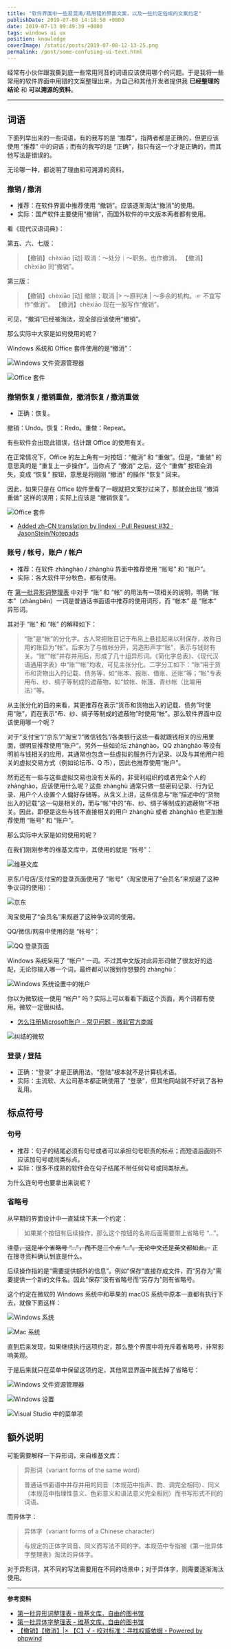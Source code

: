 ```yaml
---
title: "软件界面中一些易混淆/易用错的界面文案，以及一些约定俗成的文案约定"
publishDate: 2019-07-08 14:18:50 +0800
date: 2019-07-13 09:49:39 +0800
tags: windows ui ux
position: knowledge
coverImage: /static/posts/2019-07-08-12-13-25.png
permalink: /post/some-confusing-ui-text.html
---
```


经常有小伙伴跟我撕到底一些常用同音的词语应该使用哪个的问题。于是我将一些常用的软件界面中用错的文案整理出来，为自己和其他开发者提供我 **已经整理的结论** 和 **可以溯源的资料**。

---

<div id="toc"></div>

## 词语

下面列举出来的一些词语，有的我写的是 “推荐”，指两者都是正确的，但更应该使用 “推荐” 中的词语；而有的我写的是 “正确”，指只有这一个才是正确的，而其他写法是错误的。

无论哪一种，都说明了理由和可溯源的资料。

### 撤销 / 撤消

* 推荐：在软件界面中推荐使用 “撤销”。应该逐渐淘汰“撤消”的使用。
* 实际：国产软件主要使用“撤销”，而国外软件的中文版本两者都有使用。

看《现代汉语词典》：

第五、六、七版：

> 【撤销】chèxiāo  [动] 取消：～处分｜～职务。也作撤消。
> 【撤消】chèxiāo  同“撤销”。 

第三版：

> 【撤销】chèxiāo  [动] 撤除；取消 |> ～原判决 | ～多余的机构。☞ 不宜写作“撤消”。
> 【撤消】chèxiāo  现在一般写作“撤销”。

可见，“撤消”已经被淘汰，现全部应该使用“撤销”。

那么实际中大家是如何使用的呢？

Windows 系统和 Office 套件使用的是“撤消”：

![Windows 文件资源管理器](/static/posts/2019-07-08-12-13-25.png)

![Office 套件](/static/posts/2019-07-08-12-17-27.png)

### 撤销恢复 / 撤销重做，撤消恢复 / 撤消重做

* 正确：恢复。

撤销：Undo。恢复：Redo。重做：Repeat。

有些软件会出现此错误，估计跟 Office 的使用有关。

在正常情况下，Office 的左上角有一对按钮：“撤消” 和 “重做”。但是，“重做” 的意思真的是 “重复上一步操作”。当你点了 “撤消” 之后，这个 “重做” 按钮会消失，变成 “恢复” 按钮，意思是将刚刚 “撤消” 的操作 “恢复” 回来。

因此，如果只是在 Office 软件里看了一眼就把文案抄过来了，那就会出现 “撤消重做” 这样的误用；实际上应该是 “撤销恢复”。

![Office 套件](/static/posts/2019-07-08-12-17-27.png)

- [Added zh-CN translation by lindexi · Pull Request #32 · JasonStein/Notepads](https://github.com/JasonStein/Notepads/pull/32#discussion_r300894925)

### 账号 / 帐号，账户 / 帐户

* 推荐：在软件 zhànghào / zhànghù 界面中推荐使用 “账号” 和 “账户”。
* 实际：各大软件平分秋色，都有使用。

在 [第一批异形词整理表](https://zh.wikisource.org/zh-hans/%E7%AC%AC%E4%B8%80%E6%89%B9%E5%BC%82%E5%BD%A2%E8%AF%8D%E6%95%B4%E7%90%86%E8%A1%A8) 中对于 “账” 和 “帐” 的用法有一项相关的说明，明确 “账本”（zhàngběn）一词是普通话书面语中推荐的使用词形，而 “帐本” 是 “账本” 异形词。

其对于 “账” 和 “帐” 的解释如下：

> “账”是“帐”的分化字。古人常把账目记于布帛上悬挂起来以利保存，故称日用的账目为“帐”。后来为了与帷帐分开，另造形声字“账”，表示与钱财有关。“账”“帐”并存并用后，形成了几十组异形词。《简化字总表》、《现代汉语通用字表》中“账”“帐”均收，可见主张分化。二字分工如下：“账”用于货币和货物出入的记载、债务等，如“账本、报账、借账、还账”等；“帐”专表用布、纱、绸子等制成的遮蔽物，如“蚊帐、帐篷、青纱帐（比喻用法）”等。

从主张分化的目的来看，其更推荐在表示“货币和货物出入的记载、债务”时使用“账”，而在表示“布、纱、绸子等制成的遮蔽物”时使用“帐”。那么软件界面中应该使用哪一个呢？

对于“支付宝”/“京东”/“淘宝”/“微信钱包”/各类银行这些一看就跟钱相关的应用里面，很明显推荐使用“账户”。另外一些如论坛 zhànghào，QQ zhànghào 等没有明前与钱相关的应用，其通常也包含一些虚拟的服务行为记录、以及与其他用户相关的虚拟交易方式（例如论坛币、Q 币），因此也推荐使用“账户”。

然而还有一些与这些虚拟交易也没有关系的，非营利组织的或者完全个人的 zhànghào，应该使用什么呢？这些 zhànghù 通常只做一些密码记录、行为记录、用户个人设置个人偏好存储等。从含义上讲，这些信息与“账”描述中的“货物出入的记载”这一句是相关的，而与“帐”中的“布、纱、绸子等制成的遮蔽物”不相关。因此，即便是这些与钱不直接相关的用户 zhànghù 或者 zhànghào 也更加推荐使用 “账号” 和 “账户”。

那么实际中大家是如何使用的呢？

在我们刚刚参考的维基文库中，其使用的就是 “账号”：

![维基文库](/static/posts/2019-07-08-11-40-43.png)

京东/1号店/支付宝的登录页面使用了 “账号”（淘宝使用了“会员名”来规避了这种争议词的使用）：

![京东](/static/posts/2019-07-08-11-44-19.png)

淘宝使用了“会员名”来规避了这种争议词的使用。

QQ/微信/网易中使用的是 “帐号”：

![QQ 登录页面](/static/posts/2019-07-08-11-42-51.png)

Windows 系统采用了 “帐户” 一词。不过其中文版对此异形词做了很友好的适配，无论你输入哪一个词，最终都可以搜到你想要的 zhànghù：

![Windows 系统设置中的帐户](/static/posts/2019-07-08-10-12-26.png)

你以为微软统一使用 “帐户” 吗？实际上可以看看下面这个页面，两个词都有使用。微软一定很纠结。

- [怎么注册Microsoft账户 - 常见问题 - 微软官方商城](https://www.microsoftstore.com.cn/support-and-help/account-faq/zhucemicrosoftzhanghu)

![纠结的微软](/static/posts/2019-07-08-13-47-11.png)

### 登录 / 登陆

* 正确：“登录” 才是正确用法。“登陆”根本就不是计算机术语。
* 实际：主流软、大公司基本都正确使用了 “登录”，但其他网站就不好说了各种乱用。

## 标点符号

### 句号

* 推荐：句子的结尾必须有句号或者可以承担句号职责的标点；而短语后面则不应该加句号或同类标点。
* 实际：很多不成熟的软件会在句子结尾不带任何句号或同类标点。

为什么连句号也要拿出来说呢？

### 省略号

从早期的界面设计中一直延续下来一个约定：

> 如果某个按钮有后续操作，那么这个按钮的名称后面需要带上省略号 “…”。

~~注意，这是半个省略号 “…”，而不是三个点 “...”。无论中文还是英文都如此。~~ 正在搜寻资料确认到底是什么。

后续操作指的是“需要提供额外的信息”。例如“保存”直接存成文件，而“另存为”需要提供一个新的文件名。因此“保存”没有省略号而“另存为”则有省略号。

这个约定在微软的 Windows 系统中和苹果的 macOS 系统中原本一直都有执行下去，就像下面这样：

![Windows 系统](/static/posts/2019-07-08-13-51-04.png)

![Mac 系统](/static/posts/2019-07-08-13-56-38.png)

直到后来发现，如果继续执行这项约定，那么整个界面中将充斥着省略号，非常影响美观。

于是后来就只在菜单中保留这项约定，其他常显界面中就去掉了省略号：

![Windows 文件资源管理器](/static/posts/2019-07-08-14-02-30.png)

![Windows 设置](/static/posts/2019-07-08-14-00-27.png)

![Visual Studio 中的菜单项](/static/posts/2019-07-08-14-04-13.png)

## 额外说明

可能需要解释一下异形词，来自维基文库：

> 异形词（variant forms of the same word）
> 
> 普通话书面语中并存并用的同音（本规范中指声、韵、调完全相同）、同义（本规范中指理性意义、色彩意义和语法意义完全相同）而书写形式不同的词语。

而异体字：

> 异体字（variant forms of a Chinese character）
> 
> 与规定的正体字同音、同义而写法不同的字。本规范中专指被《第一批异体字整理表》淘汰的异体字。

对于异形词，其不同的写法需要用在不同的场景中；对于异体字，则需要逐渐淘汰使用。

---

**参考资料**

- [第一批异形词整理表 - 维基文库，自由的图书馆](https://zh.wikisource.org/zh-hans/%E7%AC%AC%E4%B8%80%E6%89%B9%E5%BC%82%E5%BD%A2%E8%AF%8D%E6%95%B4%E7%90%86%E8%A1%A8)
- [第一批异体字整理表 - 维基文库，自由的图书馆](https://zh.wikisource.org/wiki/%E7%AC%AC%E4%B8%80%E6%89%B9%E5%BC%82%E4%BD%93%E5%AD%97%E6%95%B4%E7%90%86%E8%A1%A8)
- [【撤销】【撤消】|× 【C】√ - 校对标准：寻找权威依据 - Powered by phpwind](http://www.jiaodui.com/bbs/read.php?tid=9865)


